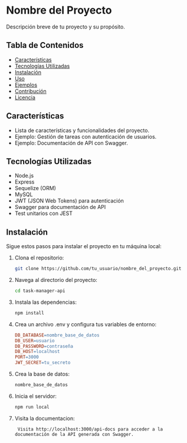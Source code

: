 # Nombre del Proyecto

Descripción breve de tu proyecto y su propósito.

## Tabla de Contenidos

- [Características](#características)
- [Tecnologías Utilizadas](#tecnologías-utilizadas)
- [Instalación](#instalación)
- [Uso](#uso)
- [Ejemplos](#ejemplos)
- [Contribución](#contribución)
- [Licencia](#licencia)

## Características

- Lista de características y funcionalidades del proyecto.
- Ejemplo: Gestión de tareas con autenticación de usuarios.
- Ejemplo: Documentación de API con Swagger.

## Tecnologías Utilizadas

- Node.js
- Express
- Sequelize (ORM)
- MySQL
- JWT (JSON Web Tokens) para autenticación
- Swagger para documentación de API
- Test unitarios con JEST

## Instalación

Sigue estos pasos para instalar el proyecto en tu máquina local:

1. Clona el repositorio:

   ```bash
   git clone https://github.com/tu_usuario/nombre_del_proyecto.git
   ```

2. Navega al directorio del proyecto:

   ```bash
   cd task-manager-api
   ```

3. Instala las dependencias:

   ```bash
   npm install
   ```

4. Crea un archivo .env y configura tus variables de entorno:

   ```makefile
   DB_DATABASE=nombre_base_de_datos
   DB_USER=usuario
   DB_PASSWORD=contraseña
   DB_HOST=localhost
   PORT=3000
   JWT_SECRET=tu_secreto

   ```

5. Crea la base de datos:
   ```bash
   nombre_base_de_datos
   ```
6. Inicia el servidor:

   ```bash
   npm run local
   ```

7. Visita la documentacion:
   ```http
    Visita http://localhost:3000/api-docs para acceder a la documentación de la API generada con Swagger.
   ```
